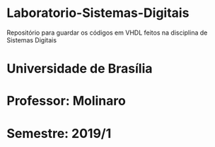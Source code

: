 # Laboratorio-Sistemas-Digitais
Repositório para guardar os códigos em VHDL feitos na disciplina de Sistemas Digitais
# Universidade de Brasília
# Professor: Molinaro
# Semestre: 2019/1
